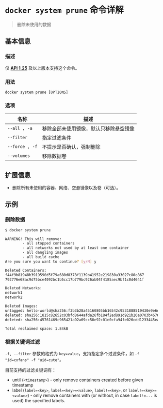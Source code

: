 # `docker system prune` 命令详解

> 删除未使用的数据

## 基本信息

### 描述

仅 [**API 1.25**](https://docs.docker.com/engine/api/v1.25/) 及以上版本支持这个命令。

### 用法

```
docker system prune [OPTIONS]
```

### 选项

| 名称 | 描述 |
| ---- | ---- |
| `--all , -a` | 移除全部未使用镜像，默认只移除悬空镜像 |
| `--filter` | 指定过滤条件 |
| `--force , -f` | 不提示是否确认，强制删除 |
| `--volumes` | 移除数据卷 |

## 扩展信息

- 删除所有未使用的容器、网络、空悬镜像以及卷（可选）。

## 示例

### 删除数据

```bash
$ docker system prune

WARNING! This will remove:
        - all stopped containers
        - all networks not used by at least one container
        - all dangling images
        - all build cache
Are you sure you want to continue? [y/N] y

Deleted Containers:
f44f9b81948b3919590d5f79a680d8378f1139b41952e219830a33027c80c867
792776e68ac9d75bce4092bc1b5cc17b779bc926ab04f4185aec9bf1c0d4641f

Deleted Networks:
network1
network2

Deleted Images:
untagged: hello-world@sha256:f3b3b28a45160805bb16542c9531888519430e9e6d6ffc09d72261b0d26ff74f
deleted: sha256:1815c82652c03bfd8644afda26fb184f2ed891d921b20a0703b46768f9755c57
deleted: sha256:45761469c965421a92a69cc50e92c01e0cfa94fe026cdd1233445ea00e96289a

Total reclaimed space: 1.84kB
```

### 根据关键词过滤

`-f, --filter` 参数的格式为 `key=value`，支持指定多个过滤条件，如 `-f "id=cxfans" -f "uid=cute"`。

目前支持的过滤关键词有：

- until (`<timestamp>`) - only remove containers created before given timestamp
- label (`label=<key>`, `label=<key>=<value>`, `label!=<key>`, or `label!=<key>=<value>`) - only remove containers with (or without, in case `label!=...` is used) the specified labels.
